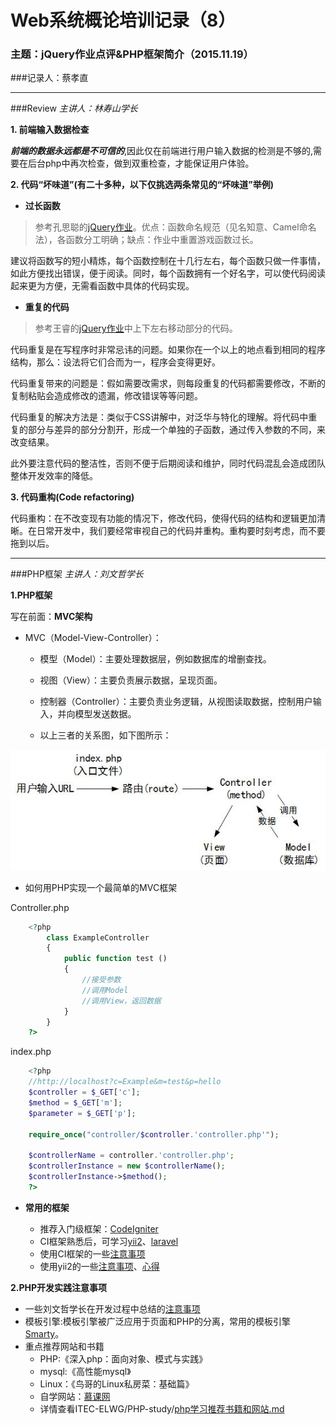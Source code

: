 # Web系统概论培训记录（8）

### 主题：jQuery作业点评&PHP框架简介（2015.11.19）

###记录人：蔡孝直

---
###Review
*主讲人：林寿山学长*

**1. 前端输入数据检查**

_**前端的数据永远都是不可信的**_,因此仅在前端进行用户输入数据的检测是不够的,需要在后台php中再次检查，做到双重检查，才能保证用户体验。

**2. 代码“坏味道”(有二十多种，以下仅挑选两条常见的“坏味道”举例)**

   * **过长函数**

>参考孔思聪的[jQuery作业](https://github.com/ITEC-ELWG/FE-Study/blob/master/kongsicong/puzzlen/puzzlen.js)。优点：函数命名规范（见名知意、Camel命名法），各函数分工明确；缺点：作业中重置游戏函数过长。

建议将函数写的短小精炼，每个函数控制在十几行左右，每个函数只做一件事情，如此方便找出错误，便于阅读。同时，每个函数拥有一个好名字，可以使代码阅读起来更为方便，无需看函数中具体的代码实现。

   * **重复的代码**

>参考王睿的[jQuery作业](https://github.com/ITEC-ELWG/FE-Study/blob/master/wangrui/puzzle2.0/puzzle2.0.js)中上下左右移动部分的代码。

代码重复是在写程序时非常忌讳的问题。如果你在一个以上的地点看到相同的程序结构，那么：设法将它们合而为一，程序会变得更好。

代码重复带来的问题是：假如需要改需求，则每段重复的代码都需要修改，不断的复制粘贴会造成修改的遗漏，修改错误等等问题。

代码重复的解决方法是：类似于CSS讲解中，对泛华与特化的理解。将代码中重复的部分与差异的部分分割开，形成一个单独的子函数，通过传入参数的不同，来改变结果。

此外要注意代码的整洁性，否则不便于后期阅读和维护，同时代码混乱会造成团队整体开发效率的降低。

**3. 代码重构(Code refactoring)**

代码重构：在不改变现有功能的情况下，修改代码，使得代码的结构和逻辑更加清晰。在日常开发中，我们要经常审视自己的代码并重构。重构要时刻考虑，而不要拖到以后。

---
###PHP框架
*主讲人：刘文哲学长*

**1.PHP框架**

写在前面：**MVC架构**

- MVC（Model-View-Controller）：

  - 模型（Model）：主要处理数据层，例如数据库的增删查找。
  - 视图（View）：主要负责展示数据，呈现页面。
  - 控制器（Controller）：主要负责业务逻辑，从视图读取数据，控制用户输入，并向模型发送数据。

  - 以上三者的关系图，如下图所示：

![MVC-Process](images/MVC-Process.jpg)

- 如何用PHP实现一个最简单的MVC框架

Controller.php

```php
	<?php
		class ExampleController
		{
			public function test ()
			{
				//接受参数
				//调用Model
				//调用View，返回数据
			}
		}
	?>
```

index.php

```php
	<?php
	//http://localhost?c=Example&m=test&p=hello
	$controller = $_GET['c'];
	$method = $_GET['m'];
	$parameter = $_GET['p'];
	
	require_once("controller/$controller.'controller.php'");
	
	$controllerName = controller.'controller.php';
	$controllerInstance = new $controllerName();
	$controllerInstance->$method();
	?>
```

- **常用的框架**

  - 推荐入门级框架：[CodeIgniter](https://www.codeigniter.com/)
  - CI框架熟悉后，可学习[yii2](http://www.yiiframework.com/)、[laravel](http://laravel.com/)
  - 使用CI框架的一些[注意事项](http://neoyeelf.github.io/2015/03/17/CodeIgniter%E5%AD%A6%E4%B9%A0%E7%AC%94%E8%AE%B0%EF%BC%88%E4%B8%80%EF%BC%89/)
  - 使用yii2的一些[注意事项](http://neoyeelf.github.io/2015/07/24/YII%E6%A1%86%E6%9E%B6%E5%AD%A6%E4%B9%A0%E2%80%94%E2%80%94%E6%9C%89%E5%85%B3ActiveRecord%E7%9A%84%E4%B8%80%E4%BA%9B%E5%9D%91/)、[心得](http://neoyeelf.github.io/2015/03/17/CodeIgniter%E5%AD%A6%E4%B9%A0%E7%AC%94%E8%AE%B0%EF%BC%88%E4%BA%8C%EF%BC%89/)

**2.PHP开发实践注意事项**

- 一些刘文哲学长在开发过程中总结的[注意事项](http://neoyeelf.github.io/2015/05/11/php%E5%BC%80%E5%8F%91%E5%AE%9E%E8%B7%B5/)
- 模板引擎:模板引擎被广泛应用于页面和PHP的分离，常用的模板引擎[Smarty](http://www.smarty.net/)。
- 重点推荐网站和书籍
  - PHP:《深入php：面向对象、模式与实践》
  - mysql:《高性能mysql》
  - Linux：《鸟哥的Linux私房菜：基础篇》
  - 自学网站：[慕课网](http://www.imooc.com/)
  - 详情查看ITEC-ELWG/PHP-study/[php学习推荐书籍和网站.md](https://github.com/ITEC-ELWG/PHP-study/blob/master/php%E5%AD%A6%E4%B9%A0%E6%8E%A8%E8%8D%90%E4%B9%A6%E7%B1%8D%E5%92%8C%E7%BD%91%E7%AB%99.md)









